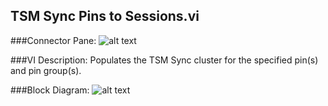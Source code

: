 ## **TSM Sync Pins to Sessions.vi**
###Connector Pane:
![alt text](/Instrument%20Control/Sync/Pin%20Map/TSM%20Sync%20Pins%20to%20Sessions.vic.png "TSM Sync Pins to Sessions.vi connector pane")

###VI Description:
Populates the TSM Sync cluster for the specified pin(s) and pin group(s).

###Block Diagram:
![alt text](/Instrument%20Control/Sync/Pin%20Map/TSM%20Sync%20Pins%20to%20Sessions.vid.png "TSM Sync Pins to Sessions.vi block diagram")

